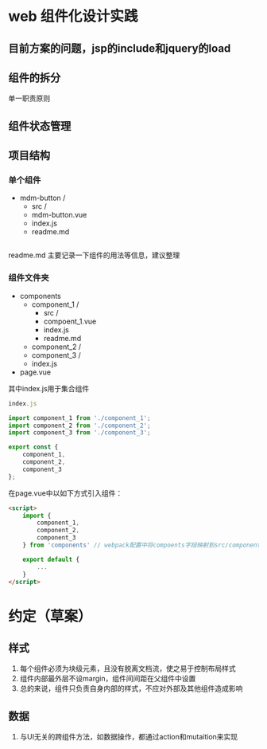 # web 组件化设计实践
## 目前方案的问题，jsp的include和jquery的load

## 组件的拆分
 单一职责原则
## 组件状态管理


## 项目结构
### 单个组件
* mdm-button /
    * src /
    * mdm-button.vue
    * index.js
    * readme.md
```javascript
```
readme.md 主要记录一下组件的用法等信息，建议整理
### 组件文件夹
* components
    * component_1 /
        * src /
        * compoent_1.vue
        * index.js
        * readme.md
    * component_2 /
    * component_3 /
    * index.js
* page.vue

其中index.js用于集合组件
``` javascript
index.js

import component_1 from './component_1';
import component_2 from './component_2';
import component_3 from './component_3';

export const {
    component_1,
    component_2,
    component_3
};
```
在page.vue中以如下方式引入组件：
```html
<script>
    import {
        component_1,
        component_2,
        component_3
    } from 'components' // webpack配置中将compoents字段映射到src/components/文件夹上

    export default {
        ...
    }
</script>
```

# 约定（草案）

## 样式
1. 每个组件必须为块级元素，且没有脱离文档流，使之易于控制布局样式
2. 组件内部最外层不设margin，组件间间距在父组件中设置
3. 总的来说，组件只负责自身内部的样式，不应对外部及其他组件造成影响

## 数据
1. 与UI无关的跨组件方法，如数据操作，都通过action和mutaition来实现